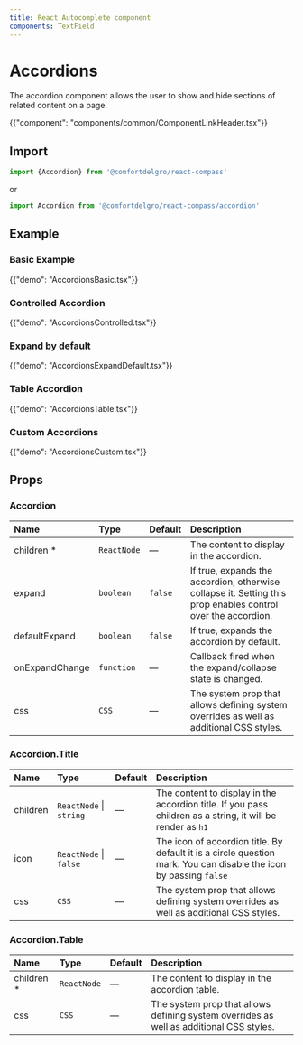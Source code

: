```yaml
---
title: React Autocomplete component
components: TextField
---
```


# Accordions

<p class="description">The accordion component allows the user to show and hide sections of related content on a page.</p>

{{"component": "components/common/ComponentLinkHeader.tsx"}}

## Import

```js
import {Accordion} from '@comfortdelgro/react-compass'
```

or

```js
import Accordion from '@comfortdelgro/react-compass/accordion'
```

## Example

### Basic Example

{{"demo": "AccordionsBasic.tsx"}}

### Controlled Accordion

{{"demo": "AccordionsControlled.tsx"}}

### Expand by default

{{"demo": "AccordionsExpandDefault.tsx"}}

### Table Accordion

{{"demo": "AccordionsTable.tsx"}}

### Custom Accordions

{{"demo": "AccordionsCustom.tsx"}}

## Props

### Accordion

| Name           | Type        | Default | Description                                                                                                  |
| :------------- | :---------- | :------ | :----------------------------------------------------------------------------------------------------------- |
| children \*    | `ReactNode` | —       | The content to display in the accordion.                                                                     |
| expand         | `boolean`   | `false` | If true, expands the accordion, otherwise collapse it. Setting this prop enables control over the accordion. |
| defaultExpand  | `boolean`   | `false` | If true, expands the accordion by default.                                                                   |
| onExpandChange | `function`  | —       | Callback fired when the expand/collapse state is changed.                                                    |
| css            | `CSS`       | —       | The system prop that allows defining system overrides as well as additional CSS styles.                      |

### Accordion.Title

| Name     | Type                    | Default | Description                                                                                                       |
| :------- | :---------------------- | :------ | :---------------------------------------------------------------------------------------------------------------- |
| children | `ReactNode` \| `string` | —       | The content to display in the accordion title. If you pass children as a string, it will be render as `h1`        |
| icon     | `ReactNode` \| `false`  | —       | The icon of accordion title. By default it is a circle question mark. You can disable the icon by passing `false` |
| css      | `CSS`                   | —       | The system prop that allows defining system overrides as well as additional CSS styles.                           |

### Accordion.Table

| Name        | Type        | Default | Description                                                                             |
| :---------- | :---------- | :------ | :-------------------------------------------------------------------------------------- |
| children \* | `ReactNode` | —       | The content to display in the accordion table.                                          |
| css         | `CSS`       | —       | The system prop that allows defining system overrides as well as additional CSS styles. |
